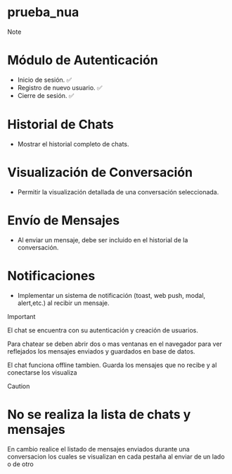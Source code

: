 # prueba_nua

> [!NOTE]

# Módulo de Autenticación

- Inicio de sesión. ✅
- Registro de nuevo usuario. ✅
- Cierre de sesión. ✅

# Historial de Chats

- Mostrar el historial completo de chats.

# Visualización de Conversación

- Permitir la visualización detallada de una conversación seleccionada.

# Envío de Mensajes

- Al enviar un mensaje, debe ser incluido en el historial de la conversación.

# Notificaciones

- Implementar un sistema de notificación (toast, web push, modal, alert,etc.) al recibir un mensaje.

> [!IMPORTANT]

El chat se encuentra con su autenticación y creación de usuarios.

Para chatear se deben abrir dos o mas ventanas en el navegador para ver reflejados los mensajes enviados y guardados en base de datos.

El chat funciona offline tambien. Guarda los mensajes que no recibe y al conectarse los visualiza

> [!CAUTION]

# No se realiza la lista de chats y mensajes

En cambio realice el listado de mensajes enviados durante una conversacion los cuales se visualizan en cada pestaña al enviar de un lado o de otro

<!-- > [!TIP] -->
<!-- > [!IMPORTANT] -->
<!-- > [!WARNING] -->
<!-- > [!CAUTION] -->
